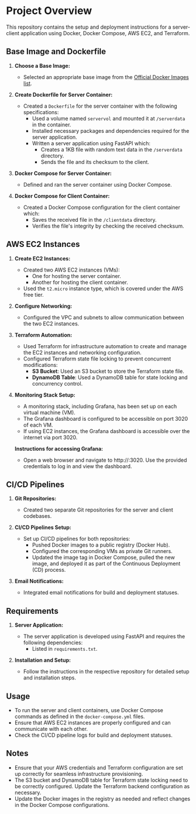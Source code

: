 # Project Overview

This repository contains the setup and deployment instructions for a server-client application using Docker, Docker Compose, AWS EC2, and Terraform.

## Base Image and Dockerfile

1. **Choose a Base Image:**
   - Selected an appropriate base image from the [Official Docker Images list](https://hub.docker.com/search?q=&type=image).

2. **Create Dockerfile for Server Container:**
   - Created a `Dockerfile` for the server container with the following specifications:
     - Used a volume named `servervol` and mounted it at `/serverdata` in the container.
     - Installed necessary packages and dependencies required for the server application.
     - Written a server application using FastAPI which:
       - Creates a 1KB file with random text data in the `/serverdata` directory.
       - Sends the file and its checksum to the client.

3. **Docker Compose for Server Container:**
   - Defined and ran the server container using Docker Compose.

4. **Docker Compose for Client Container:**
   - Created a Docker Compose configuration for the client container which:
     - Saves the received file in the `/clientdata` directory.
     - Verifies the file's integrity by checking the received checksum.

## AWS EC2 Instances

1. **Create EC2 Instances:**
   - Created two AWS EC2 instances (VMs):
     - One for hosting the server container.
     - Another for hosting the client container.
   - Used the `t2.micro` instance type, which is covered under the AWS free tier.

2. **Configure Networking:**
   - Configured the VPC and subnets to allow communication between the two EC2 instances.

3. **Terraform Automation:**
   - Used Terraform for infrastructure automation to create and manage the EC2 instances and networking configuration.
   - Configured Terraform state file locking to prevent concurrent modifications:
     - **S3 Bucket**: Used an S3 bucket to store the Terraform state file.
     - **DynamoDB Table**: Used a DynamoDB table for state locking and concurrency control.

4. **Monitoring Stack Setup:**
   - A monitoring stack, including Grafana, has been set up on each virtual machine (VM).
   - The Grafana dashboard is configured to be accessible on port 3020 of each VM.
   - If using EC2 instances, the Grafana dashboard is accessible over the internet via port 3020.

   **Instructions for accessing Grafana:**

   - Open a web browser and navigate to http://<VM-IP>:3020.
Use the provided credentials to log in and view the dashboard.


## CI/CD Pipelines

1. **Git Repositories:**
   - Created two separate Git repositories for the server and client codebases.

2. **CI/CD Pipelines Setup:**
   - Set up CI/CD pipelines for both repositories:
     - Pushed Docker images to a public registry (Docker Hub).
     - Configured the corresponding VMs as private Git runners.
     - Updated the image tag in Docker Compose, pulled the new image, and deployed it as part of the Continuous Deployment (CD) process.

3. **Email Notifications:**
   - Integrated email notifications for build and deployment statuses.

## Requirements

1. **Server Application:**
   - The server application is developed using FastAPI and requires the following dependencies:
     - Listed in `requirements.txt`.

2. **Installation and Setup:**
   - Follow the instructions in the respective repository for detailed setup and installation steps.

## Usage

- To run the server and client containers, use Docker Compose commands as defined in the `docker-compose.yml` files.
- Ensure that AWS EC2 instances are properly configured and can communicate with each other.
- Check the CI/CD pipeline logs for build and deployment statuses.

## Notes

- Ensure that your AWS credentials and Terraform configuration are set up correctly for seamless infrastructure provisioning.
- The S3 bucket and DynamoDB table for Terraform state locking need to be correctly configured. Update the Terraform backend configuration as necessary.
- Update the Docker images in the registry as needed and reflect changes in the Docker Compose configurations.
